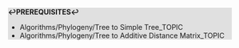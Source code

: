 <div style="margin:2em; background-color: #e0e0e0;">

<strong>↩PREREQUISITES↩</strong>

 * Algorithms/Phylogeny/Tree to Simple Tree_TOPIC
 * Algorithms/Phylogeny/Tree to Additive Distance Matrix_TOPIC

</div>

